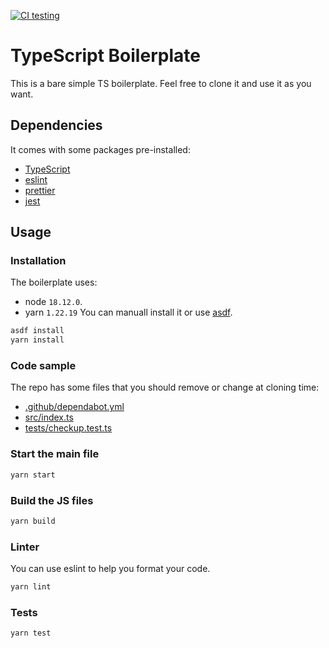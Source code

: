 [![CI testing](https://github.com/Meyclem/typescript-boilerplate/actions/workflows/test.yml/badge.svg)](https://github.com/Meyclem/typescript-boilerplate/actions/workflows/test.yml)

# TypeScript Boilerplate

This is a bare simple TS boilerplate. Feel free to clone it and use it as you want.

## Dependencies

It comes with some packages pre-installed:

- [TypeScript](https://www.typescriptlang.org/docs/home.html)
- [eslint](https://eslint.org/)
- [prettier](https://prettier.io/)
- [jest](https://jestjs.io/)

## Usage

### Installation

The boilerplate uses:

- node `18.12.0`.
- yarn `1.22.19`
  You can manuall install it or use [asdf](https://github.com/asdf-vm/asdf).

```bash
asdf install
yarn install
```

### Code sample

The repo has some files that you should remove or change at cloning time:

- [.github/dependabot.yml](.github/dependabot.yml)
- [src/index.ts](src/index.ts)
- [tests/checkup.test.ts](tests/checkup.test.ts)

### Start the main file

```bash
yarn start
```

### Build the JS files

```bash
yarn build
```

### Linter

You can use eslint to help you format your code.

```bash
yarn lint
```

### Tests

```bash
yarn test
```
